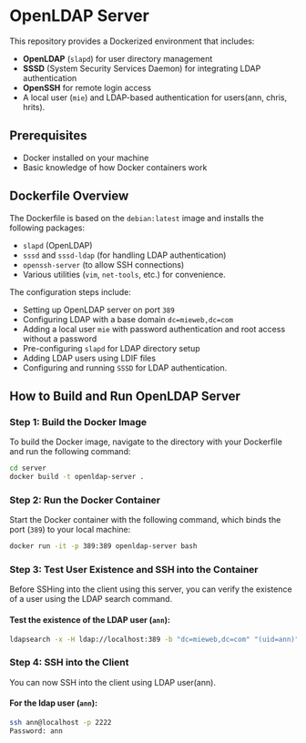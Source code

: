 # OpenLDAP Server

This repository provides a Dockerized environment that includes:
- **OpenLDAP** (`slapd`) for user directory management
- **SSSD** (System Security Services Daemon) for integrating LDAP authentication
- **OpenSSH** for remote login access
- A local user (`mie`) and LDAP-based authentication for users(ann, chris, hrits).

## Prerequisites

- Docker installed on your machine
- Basic knowledge of how Docker containers work

## Dockerfile Overview

The Dockerfile is based on the `debian:latest` image and installs the following packages:
- `slapd` (OpenLDAP)
- `sssd` and `sssd-ldap` (for handling LDAP authentication)
- `openssh-server` (to allow SSH connections)
- Various utilities (`vim`, `net-tools`, etc.) for convenience.

The configuration steps include:
- Setting up OpenLDAP server on port `389`
- Configuring LDAP with a base domain `dc=mieweb,dc=com`
- Adding a local user `mie` with password authentication and root access without a password
- Pre-configuring `slapd` for LDAP directory setup
- Adding LDAP users using LDIF files
- Configuring and running `SSSD` for LDAP authentication.

## How to Build and Run OpenLDAP Server

### Step 1: Build the Docker Image

To build the Docker image, navigate to the directory with your Dockerfile and run the following command:

```bash
cd server
docker build -t openldap-server .
```

### Step 2: Run the Docker Container

Start the Docker container with the following command, which binds the port (`389`) to your local machine:

```bash
docker run -it -p 389:389 openldap-server bash
```

### Step 3: Test User Existence and SSH into the Container

Before SSHing into the client using this server, you can verify the existence of a user using the LDAP search command.

#### Test the existence of the LDAP user (`ann`):

```bash
ldapsearch -x -H ldap://localhost:389 -b "dc=mieweb,dc=com" "(uid=ann)"
```

### Step 4: SSH into the Client

You can now SSH into the client using LDAP user(ann).

#### For the ldap user (`ann`):

```bash
ssh ann@localhost -p 2222
Password: ann
```


